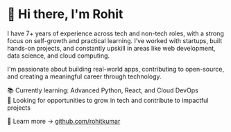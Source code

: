 # 👋 Hi there, I'm Rohit 

I have 7+ years of experience across tech and non-tech roles, with a strong focus on self-growth and practical learning. I’ve worked with startups, built hands-on projects, and constantly upskill in areas like web development, data science, and cloud computing.

I'm passionate about building real-world apps, contributing to open-source, and creating a meaningful career through technology.

📚 Currently learning: Advanced Python, React, and Cloud DevOps  
💼 Looking for opportunities to grow in tech and contribute to impactful projects

🔗 Learn more → [github.com/rohitkumar](https://github.com/m-rohit)

